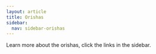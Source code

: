 ```yaml
---
layout: article
title: Orishas
sidebar:
  nav: sidebar-orishas
---
```


Learn more about the orishas, click the links in the sidebar.
